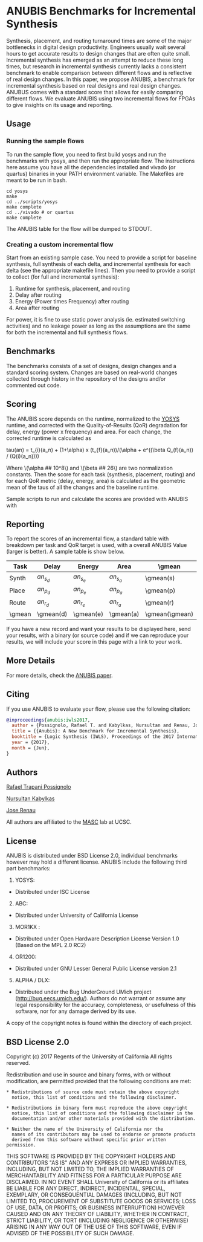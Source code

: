 
# ANUBIS Benchmarks for Incremental Synthesis #

Synthesis, placement, and routing turnaround times are some of the major
bottlenecks in digital design productivity. Engineers usually wait several
hours to get accurate results to design changes that are often quite small.
Incremental synthesis has emerged as an attempt to reduce these long times, but
research in incremental synthesis currently lacks a consistent benchmark to
enable comparison between different flows and is reflective of real design
changes.  In this paper, we propose ANUBIS, a benchmark for incremental synthesis
based on real designs and real design changes. ANUBUS comes with a standard score
that allows for easily comparing different flows. We evaluate ANUBIS using two
incremental flows for FPGAs to give insights on its usage and reporting.

## Usage ##

### Running the sample flows ###

To run the sample flow, you need to first build yosys and run the benchmarks
with yosys, and then run the appropriate flow. The instructions here assume you
have all the dependencies installed and vivado (or quartus) binaries in your
PATH environment variable. The Makefiles are meant to be run in bash.

```
cd yosys
make
cd ../scripts/yosys
make complete
cd ../vivado # or quartus
make complete
```

The ANUBIS table for the flow will be dumped to STDOUT.

### Creating a custom incremental flow ###

Start from an existing sample case. You need to provide a script for baseline
synthesis, full synthesis of each delta, and incremental synthesis for each
delta (see the appropriate makefile lines).
Then you need to provide a script to collect (for full and incremental
synthesis):

1. Runtime for synthesis, placement, and routing
2. Delay after routing
3. Energy (Power times Frequency) after routing
4. Area after routing

For power, it is fine to use static power analysis (ie. estimated switching
activities) and no leakage power as long as the assumptions are the same for
both the incremental and full synthesis flows.

## Benchmarks ##

The benchmarks consists of a set of designs, design changes and a standard
scoring system. Changes are based on real-world changes collected through
history in the repository of the designs and/or commented out code.

## Scoring ##

The ANUBIS score depends on the runtime, normalized to the
[YOSYS](www.clifford.at/yosys/) runtime, and corrected with the
Quality-of-Results (QoR) degradation for delay, energy (power x frequency) and
area.  For each change, the corrected runtime is calculated as

tau(an) = t_{i}(a_n) + (1+\alpha) x (t_{f}(a_n))/(\alpha + e^((\beta Q_(f)(a_n)) / (Q(i)(a_n))))


Where \\(\alpha ## 10^8\\) and \\(\beta ## 26\\) are two normalization constants.
Then the score for each task (synthesis, placement, routing) and for each QoR
metric (delay, energy, area) is calculated as the geometric mean of the taus of
all the changes and the baseline runtime.

Sample scripts to run and calculate the scores are provided with ANUBIS with

## Reporting ##

To report the scores of an incremental flow, a standard table with breakdown
per task and QoR target is used, with a overall ANUBIS Value (larger is
better). A sample table is show below.

| Task   | Delay     | Energy    | Area      | \gmean         | Full         |
| ------ | --------- | --------- | --------- | -------------- |--------------|
| Synth  | $an_s_d$  | $an_s_e$  | $an_s_a$  | \gmean(s)      | full(s)      |
| Place  | $an_p_d$  | $an_p_e$  | $an_p_a$  | \gmean(p)      | full(p)      |
| Route  | $an_r_d$  | $an_r_e$  | $an_r_a$  | \gmean(r)      | full(r)      |
| \gmean | \gmean(d) | \gmean(e) | \gmean(a) | \gmean(\gmean) | \gmean(full) |

If you have a new record and want your results to be displayed here, send your
results, with a binary (or source code) and if we can reproduce your results, we
will include your score in this page with a link to your work.

## More Details ##

For more details, check the [ANUBIS paper](https://users.soe.ucsc.edu/~rafaeltp/files/anubis-iwls2017.pdf).

## Citing ##

If you use ANUBIS to evaluate your flow, please use the following citation:

```bibtex
@inproceedings{anubis:iwls2017,
  author = {Possignolo, Rafael T. and Kabylkas, Nursultan and Renau, Jose},
  title = {{Anubis}: A New Benchmark for Incremental Synthesis},
  booktitle = {Logic Synthesis (IWLS), Proceedings of the 2017 International Workshop on},
  year = {2017},
  month = {Jun},
}
```

## Authors ##

[Rafael Trapani Possignolo](https://users.soe.ucsc.edu/~rafaeltp)

[Nursultan Kabylkas](https://users.soe.ucsc.edu/~nkabylka)

[Jose Renau](https://users.soe.ucsc.edu/~renau)

All authors are affiliated to the [MASC](https://masc.soe.ucsc.edu) lab at UCSC.

## License ##

ANUBIS is distributed under BSD License 2.0, individual benchmarks however may hold
a different license. ANUBIS include the following third part benchmarks:

1. YOSYS:
- Distributed under ISC License

2. ABC:
- Distributed under University of California License

3. MOR1KX :
- Distributed under Open Hardware Description License Version 1.0 (Based on the MPL 2.0 RC2)

4. OR1200:
- Distributed under GNU Lesser General Public License version 2.1

5. ALPHA / DLX:
- Distributed under the Bug UnderGround UMich project (http://bug.eecs.umich.edu/).
Authors do not warrant or assume any legal responsibility for the accuracy,
completeness, or usefulness of this software, nor for any damage derived by its
use.

A copy of the copyright notes is found within the directory of each project.

## BSD License 2.0 ##

Copyright (c) 2017 Regents of the University of California
All rights reserved.

Redistribution and use in source and binary forms, with or without
modification, are permitted provided that the following conditions are met:

    * Redistributions of source code must retain the above copyright
      notice, this list of conditions and the following disclaimer.

    * Redistributions in binary form must reproduce the above copyright
      notice, this list of conditions and the following disclaimer in the
      documentation and/or other materials provided with the distribution.

    * Neither the name of the University of California nor the
      names of its contributors may be used to endorse or promote products
      derived from this software without specific prior written permission.

THIS SOFTWARE IS PROVIDED BY THE COPYRIGHT HOLDERS AND CONTRIBUTORS "AS IS" AND
ANY EXPRESS OR IMPLIED WARRANTIES, INCLUDING, BUT NOT LIMITED TO, THE IMPLIED
WARRANTIES OF MERCHANTABILITY AND FITNESS FOR A PARTICULAR PURPOSE ARE
DISCLAIMED. IN NO EVENT SHALL University of California or its affiliates BE
LIABLE FOR ANY DIRECT, INDIRECT, INCIDENTAL, SPECIAL, EXEMPLARY, OR
CONSEQUENTIAL DAMAGES (INCLUDING, BUT NOT LIMITED TO, PROCUREMENT OF SUBSTITUTE
GOODS OR SERVICES; LOSS OF USE, DATA, OR PROFITS; OR BUSINESS INTERRUPTION)
HOWEVER CAUSED AND ON ANY THEORY OF LIABILITY, WHETHER IN CONTRACT, STRICT
LIABILITY, OR TORT (INCLUDING NEGLIGENCE OR OTHERWISE) ARISING IN ANY WAY OUT OF
THE USE OF THIS SOFTWARE, EVEN IF ADVISED OF THE POSSIBILITY OF SUCH DAMAGE.

